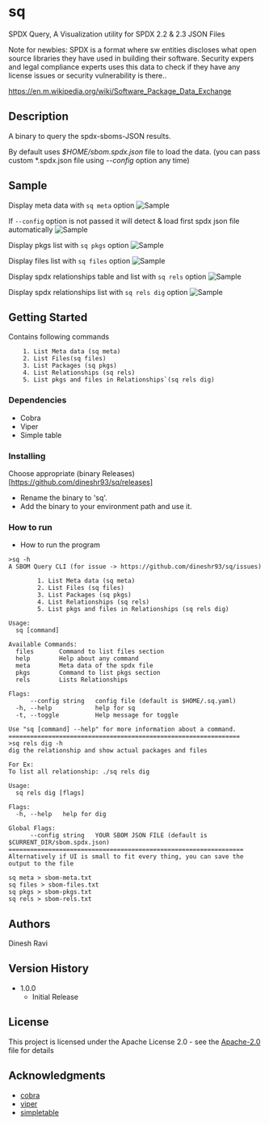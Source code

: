 # sq

SPDX Query, A Visualization utility for SPDX 2.2 & 2.3 JSON Files

Note for newbies: SPDX is a format where sw entities discloses what open source libraries they have used in building their software. Security expers and legal compliance experts uses this data to check if they have any license issues or security vulnerability is there..

https://en.m.wikipedia.org/wiki/Software_Package_Data_Exchange

## Description

A binary to query the spdx-sboms-JSON results.

By default uses _$HOME/sbom.spdx.json_ file to load the data. (you can pass custom \*.spdx.json file using _--config_ option any time)

## Sample

Display meta data with `sq meta` option
![Sample](https://github.com/dineshr93/sq/blob/main/screenshots/meta.png?raw=true)

If `--config` option is not passed it will detect & load first spdx json file automatically
![Sample](https://github.com/dineshr93/sq/blob/main/screenshots/noconfig.png?raw=true)

Display pkgs list with `sq pkgs` option
![Sample](https://github.com/dineshr93/sq/blob/main/screenshots/sq_pkgs.png?raw=true)

Display files list with `sq files` option
![Sample](https://github.com/dineshr93/sq/blob/main/screenshots/files.png?raw=true)

Display spdx relationships table and list with `sq rels` option
![Sample](https://github.com/dineshr93/sq/blob/main/screenshots/rels.png?raw=true)

Display spdx relationships list with `sq rels dig` option
![Sample](https://github.com/dineshr93/sq/blob/main/screenshots/dig.png?raw=true)

## Getting Started

Contains following commands

        1. List Meta data (sq meta)
        2. List Files(sq files)
        3. List Packages (sq pkgs)
        4. List Relationships (sq rels)
        5. List pkgs and files in Relationships`(sq rels dig)

### Dependencies

- Cobra
- Viper
- Simple table

### Installing

Choose appropriate (binary Releases)[https://github.com/dineshr93/sq/releases]

- Rename the binary to 'sq'.
- Add the binary to your environment path and use it.

### How to run

- How to run the program

```
>sq -h
A SBOM Query CLI (for issue -> https://github.com/dineshr93/sq/issues)

        1. List Meta data (sq meta)
        2. List Files (sq files)
        3. List Packages (sq pkgs)
        4. List Relationships (sq rels)
        5. List pkgs and files in Relationships (sq rels dig)

Usage:
  sq [command]

Available Commands:
  files       Command to list files section
  help        Help about any command
  meta        Meta data of the spdx file
  pkgs        Command to list pkgs section
  rels        Lists Relationships

Flags:
      --config string   config file (default is $HOME/.sq.yaml)
  -h, --help            help for sq
  -t, --toggle          Help message for toggle

Use "sq [command] --help" for more information about a command.
================================================================
>sq rels dig -h
dig the relationship and show actual packages and files

For Ex:
To list all relationship: ./sq rels dig

Usage:
  sq rels dig [flags]

Flags:
  -h, --help   help for dig

Global Flags:
      --config string   YOUR SBOM JSON FILE (default is $CURRENT_DIR/sbom.spdx.json)
=================================================================
Alternatively if UI is small to fit every thing, you can save the output to the file

sq meta > sbom-meta.txt
sq files > sbom-files.txt
sq pkgs > sbom-pkgs.txt
sq rels > sbom-rels.txt
```

## Authors

Dinesh Ravi

## Version History

- 1.0.0
  - Initial Release

## License

This project is licensed under the Apache License 2.0 - see the [Apache-2.0](LICENSE) file for details

## Acknowledgments

- [cobra](https://www.github.com/spf13/cobra)
- [viper](https://www.github.com/spf13/viper)
- [simpletable](https://www.github.com/alexeyco/simpletable)

